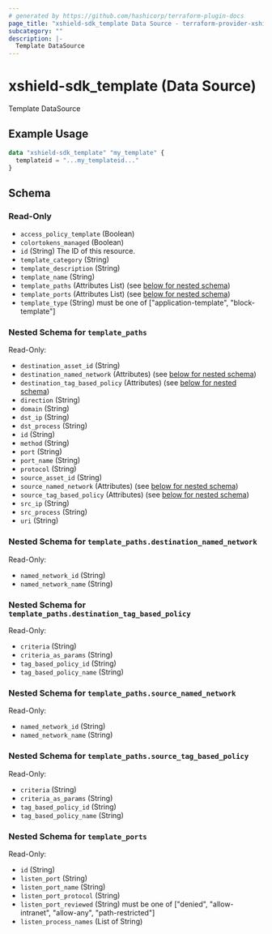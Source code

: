```yaml
---
# generated by https://github.com/hashicorp/terraform-plugin-docs
page_title: "xshield-sdk_template Data Source - terraform-provider-xshield-sdk"
subcategory: ""
description: |-
  Template DataSource
---
```


# xshield-sdk_template (Data Source)

Template DataSource

## Example Usage

```terraform
data "xshield-sdk_template" "my_template" {
  templateid = "...my_templateid..."
}
```

<!-- schema generated by tfplugindocs -->
## Schema

### Read-Only

- `access_policy_template` (Boolean)
- `colortokens_managed` (Boolean)
- `id` (String) The ID of this resource.
- `template_category` (String)
- `template_description` (String)
- `template_name` (String)
- `template_paths` (Attributes List) (see [below for nested schema](#nestedatt--template_paths))
- `template_ports` (Attributes List) (see [below for nested schema](#nestedatt--template_ports))
- `template_type` (String) must be one of ["application-template", "block-template"]

<a id="nestedatt--template_paths"></a>
### Nested Schema for `template_paths`

Read-Only:

- `destination_asset_id` (String)
- `destination_named_network` (Attributes) (see [below for nested schema](#nestedatt--template_paths--destination_named_network))
- `destination_tag_based_policy` (Attributes) (see [below for nested schema](#nestedatt--template_paths--destination_tag_based_policy))
- `direction` (String)
- `domain` (String)
- `dst_ip` (String)
- `dst_process` (String)
- `id` (String)
- `method` (String)
- `port` (String)
- `port_name` (String)
- `protocol` (String)
- `source_asset_id` (String)
- `source_named_network` (Attributes) (see [below for nested schema](#nestedatt--template_paths--source_named_network))
- `source_tag_based_policy` (Attributes) (see [below for nested schema](#nestedatt--template_paths--source_tag_based_policy))
- `src_ip` (String)
- `src_process` (String)
- `uri` (String)

<a id="nestedatt--template_paths--destination_named_network"></a>
### Nested Schema for `template_paths.destination_named_network`

Read-Only:

- `named_network_id` (String)
- `named_network_name` (String)


<a id="nestedatt--template_paths--destination_tag_based_policy"></a>
### Nested Schema for `template_paths.destination_tag_based_policy`

Read-Only:

- `criteria` (String)
- `criteria_as_params` (String)
- `tag_based_policy_id` (String)
- `tag_based_policy_name` (String)


<a id="nestedatt--template_paths--source_named_network"></a>
### Nested Schema for `template_paths.source_named_network`

Read-Only:

- `named_network_id` (String)
- `named_network_name` (String)


<a id="nestedatt--template_paths--source_tag_based_policy"></a>
### Nested Schema for `template_paths.source_tag_based_policy`

Read-Only:

- `criteria` (String)
- `criteria_as_params` (String)
- `tag_based_policy_id` (String)
- `tag_based_policy_name` (String)



<a id="nestedatt--template_ports"></a>
### Nested Schema for `template_ports`

Read-Only:

- `id` (String)
- `listen_port` (String)
- `listen_port_name` (String)
- `listen_port_protocol` (String)
- `listen_port_reviewed` (String) must be one of ["denied", "allow-intranet", "allow-any", "path-restricted"]
- `listen_process_names` (List of String)


